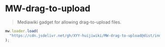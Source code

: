 # MW-drag-to-upload

> Mediawiki gadget for allowing drag-to-upload files.

```js
mw.loader.load(
  "https://cdn.jsdelivr.net/gh/XYY-huijiwiki/MW-drag-to-upload@dist/index.umd.js"
);
```

<!--
todo: add user friendly error messages
todo: i18n
todo: more intuitive drop in area
todo: plugin system
  - pack similar images
-->
